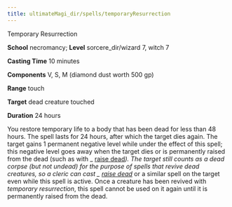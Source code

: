 ```yaml
---
title: ultimateMagi_dir/spells/temporaryResurrection
---
```

Temporary Resurrection

**School** necromancy; **Level** sorcere_dir/wizard 7, witch 7

**Casting Time** 10 minutes

**Components** V, S, M (diamond dust worth 500 gp)

**Range** touch

**Target** dead creature touched

**Duration** 24 hours

You restore temporary life to a body that has been dead for less than 48 hours. The spell lasts for 24 hours, after which the target dies again. The target gains 1 permanent negative level while under the effect of this spell; this negative level goes away when the target dies or is permanently raised from the dead (such as with _ [raise dead](spells/raiseDead#_raise-dead)_). The target still counts as a dead corpse (but not undead) for the purpose of spells that revive dead creatures, so a cleric can cast _ [raise dead](spell_dir/raiseDead#_raise-dead)_ or a similar spell on the target even while this spell is active. Once a creature has been revived with _temporary resurrection_, this spell cannot be used on it again until it is permanently raised from the dead.


